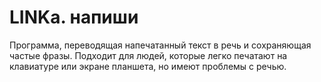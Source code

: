 
# LINKa. напиши

Программа, переводящая напечатанный текст в речь и сохраняющая частые фразы. Подходит для людей, которые легко печатают на клавиатуре или экране планшета, но имеют проблемы с речью.
